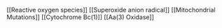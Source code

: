 [[Reactive oxygen species]]
[[Superoxide anion radical]]
[[Mitochondrial Mutations]]
[[Cytochrome Bc(1)]]
[[Aa(3) Oxidase]]
